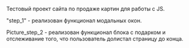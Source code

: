 Тестовый проект сайта по продаже картин для работы с JS.

"step_1" - реализован функционал модальных окон.

Picture_step_2 - реализован функционал блока с подарком и отслеживание того, что пользователь долистал страницу до конца.